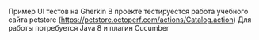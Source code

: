 Пример UI тестов на Gherkin 
В проекте тестируестся работа учебного сайта petstore (https://petstore.octoperf.com/actions/Catalog.action) 
Для работы потребуется Java 8 и плагин Cucumber
